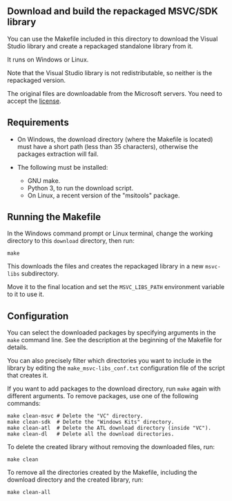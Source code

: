 Download and build the repackaged MSVC/SDK library
--------------------------------------------------

You can use the Makefile included in this directory to download the Visual
Studio library and create a repackaged standalone library from it.

It runs on Windows or Linux.

Note that the Visual Studio library is not redistributable, so neither is the
repackaged version.

The original files are downloadable from the Microsoft servers. You
need to accept the [license](
https://go.microsoft.com/fwlink/?LinkId=2179911).


Requirements
------------

- On Windows, the download directory (where the Makefile is located) must
  have a short path (less than 35 characters), otherwise the packages
  extraction will fail.
- The following must be installed:

  * GNU make.
  * Python 3, to run the download script.
  * On Linux, a recent version of the "msitools" package.


Running the Makefile
--------------------

In the Windows command prompt or Linux terminal, change the working directory
to this `download` directory, then run:

	make

This downloads the files and creates the repackaged library in a new
`msvc-libs` subdirectory.

Move it to the final location and set the `MSVC_LIBS_PATH` environment 
variable to it to use it.


Configuration
-------------

You can select the downloaded packages by specifying arguments in the `make`
command line. See the description at the beginning of the Makefile for details.

You can also precisely filter which directories you want to include in the
library by editing the `make_msvc-libs_conf.txt` configuration file of the
script that creates it.

If you want to add packages to the download directory, run `make` again with
different arguments. To remove packages, use one of the following commands:

	make clean-msvc # Delete the "VC" directory.
	make clean-sdk  # Delete the "Windows Kits" directory.
	make clean-atl  # Delete the ATL download directory (inside "VC").
	make clean-dl   # Delete all the download directories.

To delete the created library without removing the downloaded files, run:

	make clean

To remove all the directories created by the Makefile, including the download
directory and the created library, run:

	make clean-all
